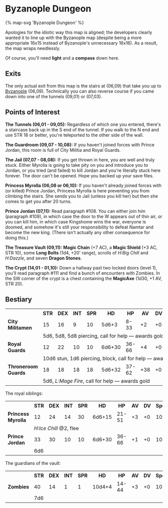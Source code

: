 # Byzanople Dungeon

{% map-svg 'Byzanople Dungeon' %}

Apologies for the idiotic way this map is aligned; the developers clearly wanted it to line up with the Byzanople map (despite being a more appropriate 16x15 instead of Byzanople's unnecessary 16x16). As a result, the map wraps needlessly.

Of course, you'll need **light** and a **compass** down here.

## Exits

The only actual exit from this map is the stairs at (06,09) that take you up to [Byzanople](/dragon-wars/maps/byzanople) (06,09). Technically you can also reverse course if you came down into one of the tunnels (09,01) or (07,03).

## Points of Interest

**The Tunnels (06,01 - 09,05):** Regardless of which one you entered, there's a staircase back up in the S end of the tunnel. If you walk to the N end and use STR 18 or better, you're teleported to the other side of the wall.

**The Guardroom (09,07 - 10,08):** If you haven't joined forces with Prince Jordan, this room is full of City Militia and Royal Guards.

**The Jail (07,07 - 08,08):** If you get thrown in here, you are well and truly stuck. Either Myrolla is going to take pity on you and introduce you to Jordan, or you tried (and failed) to kill Jordan and you're literally stuck here forever. The door can't be opened. Hope you backed up your save files.

**Princess Myrolla (06,08 or 06,10):** If you haven't already joined forces with (or killed) Prince Jordan, Princess Myrolla is here preventing you from climbing the stairs. She sends you to Jail (unless you kill her) but then she comes to get you after 20 turns.

**Prince Jordan (07,11):** Read paragraph #108. You can either join him (paragraph #109), in which case the door to the W appears out of thin air, or you can kill him, in which case Kingshome wins the war, everyone is doomed, and somehow it's still your responsibility to defeat Namtar and become the new king. (There isn't actually any other consequence for doing this.)

**The Treasure Vault (09,11):** **Magic Chain** (+7 AC), a **Magic Shield** (+3 AC, STR 10), some **Long Bolts** (1d4, +20' range), scrolls of *H:Big Chill* and *H:Dazzle*, and seven **Dragon Stones**.

**The Crypt (14,01 - 01,10):** Down a hallway past two locked doors (level 1), you'll read paragraph #111 and find a bunch of encounters with Zombies. In the SW corner of the crypt is a chest containing the **MagicAxe** (1d30, +1 AV, STR 20).

## Bestiary

<table>
  <tr>
    <th></th>
    <th>STR</th>
    <th>DEX</th>
    <th>INT</th>
    <th>SPR</th>
    <th>HD</th>
    <th>HP</th>
    <th>AV</th>
    <th>DV</th>
    <th>Speed</th>
    <th>XP</th>
  </tr>
  <tr>
    <td><b>City Militamen</b></td>
    <td>15</td>
    <td>16</td>
    <td>9</td>
    <td>10</td>
    <td>5d6+3</td>
    <td>8-33</td>
    <td>+2</td>
    <td>+0</td>
    <td>10'</td>
    <td>120</td>
  </tr><tr>
    <td></td>
    <td colspan="10">5d6, 5d8, 5d8 piercing, call for help — awards gold</td>
  </tr>
  <tr>
    <td><b>Royal Guards</b></td>
    <td>12</td>
    <td>22</td>
    <td>10</td>
    <td>10</td>
    <td>6d6+30</td>
    <td>36-66</td>
    <td>+4</td>
    <td>+0</td>
    <td>10'</td>
    <td>130</td>
  </tr><tr>
    <td></td>
    <td colspan="10">10d6 stun, 1d6 piercing, block, call for help — awards gold</td>
  </tr>
  <tr>
    <td><b>Throneroom Guards</b></td>
    <td>18</td>
    <td>18</td>
    <td>18</td>
    <td>18</td>
    <td>5d6+32</td>
    <td>37-62</td>
    <td>+38</td>
    <td>+0</td>
    <td>10'</td>
    <td>150</td>
  </tr><tr>
    <td></td>
    <td colspan="10">5d6, <i>L:Mage Fire</i>, call for help — awards gold</td>
  </tr>
</table>

The royal siblings:

<table>
  <tr>
    <th></th>
    <th>STR</th>
    <th>DEX</th>
    <th>INT</th>
    <th>SPR</th>
    <th>HD</th>
    <th>HP</th>
    <th>AV</th>
    <th>DV</th>
    <th>Speed</th>
    <th>XP</th>
  </tr>  
  <tr>
    <td><b>Princess Myrolla</b></td>
    <td>12</td>
    <td>24</td>
    <td>14</td>
    <td>30</td>
    <td>6d6+15</td>
    <td>21-51</td>
    <td>+3</td>
    <td>+0</td>
    <td>10'</td>
    <td>200</td>
  </tr><tr>
    <td></td>
    <td colspan="10"><i>H:Ice Chill</i> @2, flee</td>
  </tr>
  <tr>
    <td><b>Prince Jordan</b></td>
    <td>33</td>
    <td>30</td>
    <td>10</td>
    <td>10</td>
    <td>6d6+30</td>
    <td>36-66</td>
    <td>+1</td>
    <td>+0</td>
    <td>10'</td>
    <td>150</td>
  </tr><tr>
    <td></td>
    <td colspan="10">6d6</td>
  </tr>
</table>

The guardians of the vault:

<table>
  <tr>
    <th></th>
    <th>STR</th>
    <th>DEX</th>
    <th>INT</th>
    <th>SPR</th>
    <th>HD</th>
    <th>HP</th>
    <th>AV</th>
    <th>DV</th>
    <th>Speed</th>
    <th>XP</th>
  </tr>
  <tr>
    <td><b>Zombies</b></td>
    <td>40</td>
    <td>14</td>
    <td>1</td>
    <td>1</td>
    <td>10d4+4</td>
    <td>14-44</td>
    <td>+3</td>
    <td>+0</td>
    <td>10'</td>
    <td>130</td>
  </tr><tr>
    <td></td>
    <td colspan="10">7d6</td>
  </tr>
</table>
